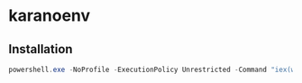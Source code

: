 # karanoenv

## Installation

```powershell
powershell.exe -NoProfile -ExecutionPolicy Unrestricted -Command "iex(wget https://raw.githubusercontent.com/karanokuri/karanoenv/master/install.ps1 -UseBasicParsing).Content"
```
